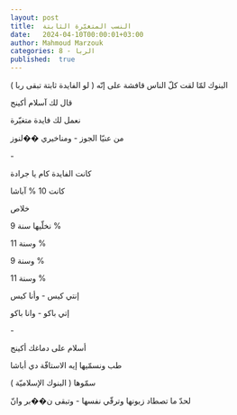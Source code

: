 ```yaml
---
layout: post
title:  النسب المتغيّرة الثابتة
date:   2024-04-10T00:00:01+03:00
author: Mahmoud Marzouk
categories: 8 - الربا
published:  true
---
```

البنوك لمّا لقت كلّ الناس قافشة على إنّه ( لو الفايدة ثابتة تبقى
ربا )

قال لك آسلام أكينج

نعمل لك فايدة متغيّرة

من عنيّا الجوز - ومناخيري ��لنوز

\-

كانت الفايدة كام يا جرادة

كانت 10 % آباشا

خلاص

نخلّيها سنة 9 %

وسنة 11 %

وسنة 9 %

وسنة 11 %

إنتي كيس - وأنا كيس

إتي باكو - وانا باكو

\-

أسلام على دماغك أكينج

طب ونسمّيها إيه الاستافّة دي أباشا

سمّوها ( البنوك الإسلاميّة )

لحدّ ما تصطاد زبونها وترقّي نفسها - وتبقى ن��بر وانّ
